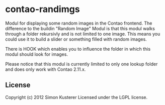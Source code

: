 # contao-randimgs

Modul for displaying some random images in the Contao frontend.
The difference to the buildin "Random Image" Modul is that this modul walks through a folder rekursivly and is not limited to one image.
This means you could use it to build a slider or something filled with random images.

There is HOOK which enables you to influence the folder in which this modul should look for images.

Please notice that this modul is currently limited to only one lookup folder and does only work with Contao 2.11.x.

## License
Copyright (c) 2012 Simon Kusterer
Licensed under the LGPL license.
